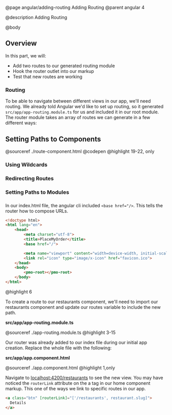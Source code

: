 @page angular/adding-routing Adding Routing
@parent angular 4

@description Adding Routing

@body

## Overview

In this part, we will:

- Add two routes to our generated routing module
- Hook the router outlet into our markup
- Test that new routes are working

### Routing

To be able to navigate between different views in our app, we'll need routing. We already told Angular we'd like to set up routing, so it generated `src/app/app-routing.module.ts` for us and included it in our root module. The router module takes an array of routes we can generate in a few different ways:

## Setting Paths to Components 

@sourceref ./route-component.html
@codepen
@highlight 19-22, only

### Using Wildcards

### Redirecting Routes

### Setting Paths to Modules


### <base-href>

In our index.html file, the angular cli included `<base href="/>`. This tells the router how to compose URLs. 

```html
<!doctype html>
<html lang="en">
    <head>
        <meta charset="utf-8">
        <title>PlaceMyOrder</title>
        <base href="/">

        <meta name="viewport" content="width=device-width, initial-scale=1">
        <link rel="icon" type="image/x-icon" href="favicon.ico">
    </head>
    <body>
        <pmo-root></pmo-root>
    </body>
</html>
```
@highlight 6



To create a route to our restaurants component, we'll need to import our restaurants component and update our routes variable to include the new path.

__src/app/app-routing.module.ts__

@sourceref ./app-routing.module.ts
@highlight 3-15

Our router was already added to our index file during our initial app creation. Replace the whole file with the following: 

__src/app/app.component.html__

@sourceref ./app.component.html
@highlight 1,only

Navigate to <a href="http://localhost:4200/restaurants" target="\_blank">localhost:4200/restaurants</a> to see the new view. You may have noticed the ```routerLink``` attribute on the a tag in our home component markup. This one of the ways we link to specific routes in our app.

```html
<a class="btn" [routerLink]="['/restaurants', restaurant.slug]">
  Details
</a>
```
